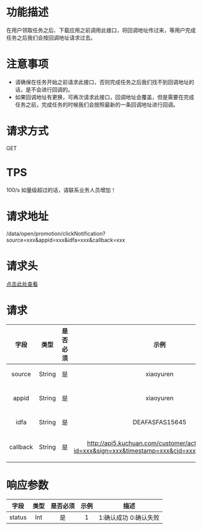 # 功能描述
在用户领取任务之后、下载应用之前调用此接口，将回调地址传过来，等用户完成任务之后我们会按回调地址请求过去。



# 注意事项
- 请确保在任务开始之前请求此接口，否则完成任务之后我们找不到回调地址的话，是不会进行回调的。
- 如果回调地址有更换，可再次请求此接口，回调地址会覆盖，但是需要在完成任务之前，完成任务的时候我们会按照最新的一条回调地址进行回调。


# 请求方式
GET



# TPS
100/s 如量级超过的话，请联系业务人员增加！



# 请求地址
/data/open/promotion/clickNotification?source=xxx&appid=xxx&idfa=xxx&callback=xxx



# 请求头
[点击此处查看](../请求头部及签名方式.md)



# 请求
  字段  |  类型  |  是否必须  |  示例  |  描述  
:------------------------------:|:---------------:|:------:|:-----------------------------------:|-----------------------------------
  source |  String  |  是  | xiaoyuren |  推广渠道名称
  appid  |  String  |  是  | xiaoyuren |  应用AppStore的id
  idfa   |  String  |  是  | DEAFASFAS15645 |  用户广告标识符
  callback   |  String  |  是  | http://api5.kuchuan.com/customer/activeCallback?id=xxx&sign=xxx&timestamp=xxx&cid=xxx&customerid=xxx |  回调地址(完整地址)



# 响应参数
  字段  |  类型  |  是否必须  |  示例  |  描述
:------------------------------:|:---------------:|:------:|:-----------------------------------:|-----------------------------------
  status |  Int  |  是  | 1 |  1:确认成功 0:确认失败

